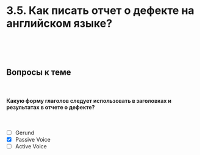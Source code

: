 # 3.5. Как писать отчет о дефекте на английском языке?

<image src="/img/3.5. pic1.png" alt="">
<br>
<br>
<br>
<br>

<a id='task1'></a>
## Вопросы к теме
<br>

#### Какую форму глаголов следует использовать в заголовках и результатах в отчете о дефекте?
<br>

 -  [ ] Gerund
 -  [x] Passive Voice
 -  [ ] Active Voice
